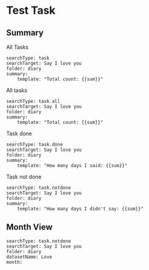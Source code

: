 # Test Task

## Summary
All Tasks
``` tracker
searchType: task
searchTarget: Say I love you
folder: diary
summary:
    template: "Total count: {{sum}}"
```

All tasks
``` tracker
searchType: task.all
searchTarget: Say I love you
folder: diary
summary:
    template: "Total count: {{sum}}"
```

Task done
``` tracker
searchType: task.done
searchTarget: Say I love you
folder: diary
summary:
    template: "How many days I said: {{sum}}"
```

Task not done
``` tracker
searchType: task.notdone
searchTarget: Say I love you
folder: diary
summary:
    template: "How many days I didn't say: {{sum}}"
```

## Month View
``` tracker
searchType: task.notdone
searchTarget: Say I love you
folder: diary
datasetName: Love
month:
```